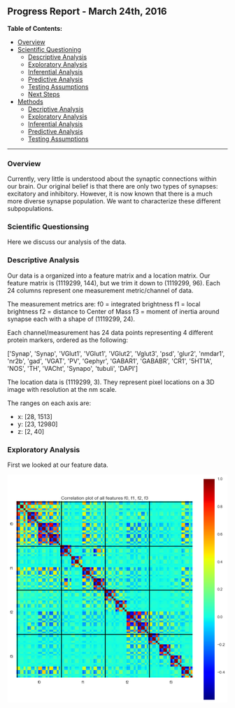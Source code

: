 ## Progress Report - March 24th, 2016
**Table of Contents:**
- [Overview](./progress_report.md#overview)
- [Scientific Questioning](./progress_report.md#scientific-questioning)
    - [Descriptive Analysis](./progress_report.md#descriptive-analysis)
    - [Exploratory Analysis](./progress_report.md#exploratory-analysis)
    - [Inferential Analysis](./progress_report.md#inferential-analysis)
    - [Predictive Analysis](./progress_report.md#predictive-analysis)
    - [Testing Assumptions](./progress_report.md#testing-assumptions)
    - [Next Steps](./progress_report.md#next-steps)
- [Methods](./progress_report.md#methods)
    - [Decriptive Analysis](./progress_report.md#descriptive-analysis-1)
    - [Exploratory Analysis](./progress_report.md#exploratory-analysis-1)
    - [Inferential Analysis](./progress_report.md#inferential-analysis-1)
    - [Predictive Analysis](./progress_report.md#predictive-analysis-1)
    - [Testing Assumptions](./progress_report.md#testing-assumptions-1)

--------

### Overview
Currently, very little is understood about the synaptic connections within our brain. Our original belief is that there are only two types of synapses: excitatory and inhibitory. However, it is now known that there is a much more diverse synapse population. We want to characterize these different subpopulations.

### Scientific Questionsing
Here we discuss our analysis of the data.

### Descriptive Analysis
Our data is a organized into a feature matrix and a location matrix. Our feature matrix is (1119299, 144), but we trim it down to (1119299, 96). Each 24 columns represent one measurement metric/channel of data. 

The measurement metrics are:
    f0 = integrated brightness 
    f1 = local brightness 
    f2 = distance to Center of Mass 
    f3 = moment of inertia around synapse
each with a shape of (1119299, 24).

Each channel/measurement has 24 data points representing 4 different protein markers, ordered as the following: 

['Synap', 'Synap', 'VGlut1', 'VGlut1', 'VGlut2', 'Vglut3', 'psd', 'glur2', 'nmdar1', 'nr2b', 'gad', 'VGAT', 'PV', 'Gephyr', 'GABAR1', 'GABABR', 'CR1', '5HT1A', 'NOS', 'TH', 'VACht', 'Synapo', 'tubuli', 'DAPI']

The location data is (1119299, 3). They represent pixel locations on a 3D image with resolution at the nm scale. 

The ranges on each axis are:
- x: [28, 1513]
- y: [23, 12980]
- z: [2, 40]

### Exploratory Analysis
First we looked at our feature data.

<img src="../figures/corrplot.png">